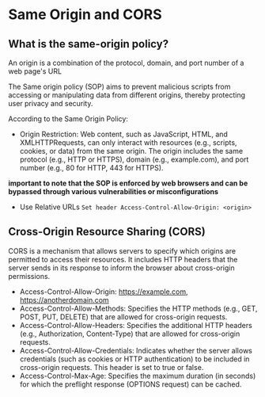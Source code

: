# Same Origin and CORS

## What is the same-origin policy?

An origin is a combination of the protocol, domain, and port number of a web page's URL

The Same origin policy (SOP) aims to prevent malicious scripts from accessing or manipulating data from different origins, thereby protecting user privacy and security.

According to the Same Origin Policy:
- Origin Restriction: Web content, such as JavaScript, HTML, and XMLHTTPRequests, can only interact with resources (e.g., scripts, cookies, or data) from the same origin. The origin includes the same protocol (e.g., HTTP or HTTPS), domain (e.g., example.com), and port number (e.g., 80 for HTTP, 443 for HTTPS).

**important to note that the SOP is enforced by web browsers and can be bypassed through various vulnerabilities or misconfigurations**

- Use Relative URLs
```Set header Access-Control-Allow-Origin: <origin>```

## Cross-Origin Resource Sharing (CORS)
CORS is a mechanism that allows servers to specify which origins are permitted to access their resources. It includes HTTP headers that the server sends in its response to inform the browser about cross-origin permissions.

  - Access-Control-Allow-Origin: https://example.com, https://anotherdomain.com
  - Access-Control-Allow-Methods: Specifies the HTTP methods (e.g., GET, POST, PUT, DELETE) that are allowed for cross-origin requests.
  - Access-Control-Allow-Headers: Specifies the additional HTTP headers (e.g., Authorization, Content-Type) that are allowed for cross-origin requests.
  - Access-Control-Allow-Credentials: Indicates whether the server allows credentials (such as cookies or HTTP authentication) to be included in cross-origin requests. This header is set to true or false.
  - Access-Control-Max-Age: Specifies the maximum duration (in seconds) for which the preflight response (OPTIONS request) can be cached.
